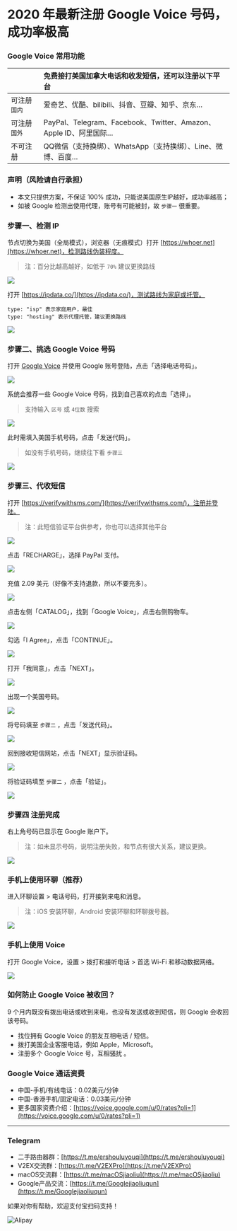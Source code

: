 # 2020 年最新注册 Google Voice 号码，成功率极高

### Google Voice 常用功能

|              | 免费接打美国加拿大电话和收发短信，还可以注册以下平台         |
| :----------- | :----------------------------------------------------------- |
| 可注册`国内` | 爱奇艺、优酷、bilibili、抖音、豆瓣、知乎、京东…              |
| 可注册`国外` | PayPal、Telegram、Facebook、Twitter、Amazon、Apple ID、阿里国际… |
| 不可注册     | QQ微信（支持换绑）、WhatsApp（支持换绑）、Line、微博、百度…  |

### 声明（风险请自行承担）

* 本文只提供方案，不保证 100% 成功，只能说美国原生IP越好，成功率越高；
* 如被 Google 检测出使用代理，账号有可能被封，故 `步骤一` 很重要。

### 步骤一、检测 IP

节点切换为美国（全局模式），浏览器（无痕模式）打开 [https://whoer.net](https://whoer.net)，检测路线伪装程度。

> 注：百分比越高越好，如低于 `70%` 建议更换路线

![](pic/002.jpg)

打开 [https://ipdata.co/](https://ipdata.co/)，测试路线为家庭或托管。

```
type: "isp" 表示家庭用户，最佳
type: "hosting" 表示代理托管，建议更换路线
```

![](pic/003.jpg)

### 步骤二、挑选 Google Voice 号码

打开 [Google Voice](https://voice.google.com/) 并使用 Google 账号登陆，点击「选择电话号码」。

![](pic/004.png)

系统会推荐一些 Google Voice 号码，找到自己喜欢的点击「选择」。

> 支持输入 `区号` 或 `4位数` 搜索

![](pic/005.png)

此时需填入美国手机号码，点击「发送代码」。

> 如没有手机号码，继续往下看 `步骤三`

![](pic/006.png)

### 步骤三、代收短信

打开 [https://verifywithsms.com/](https://verifywithsms.com/)，注册并登陆。

> 注：此短信验证平台供参考，你也可以选择其他平台

![](pic/007.png)

点击「RECHARGE」，选择 PayPal 支付。

![](pic/008.png)

充值 2.09 美元（好像不支持退款，所以不要充多）。

![](pic/008.1.png)

点击左侧「CATALOG」，找到「Google Voice」，点击右侧购物车。

![](pic/009.png)

勾选「I Agree」，点击「CONTINUE」。

![](pic/009.1.png)

打开「我同意」，点击「NEXT」。

![](pic/010.png)

出现一个美国号码。

![](pic/010.1.png)

将号码填至 `步骤二` ，点击「发送代码」。

![](pic/019.png)

回到接收短信网站，点击「NEXT」显示验证码。

![](pic/020.png)

将验证码填至 `步骤二` ，点击「验证」。

![](pic/021.png)

### 步骤四 注册完成

右上角号码已显示在 Google 账户下。

> 注：如未显示号码，说明注册失败，和节点有很大关系，建议更换。

![](pic/011.png)

### 手机上使用环聊（推荐）

进入环聊设置 > 电话号码，打开接到来电和消息。

> 注：iOS 安装环聊，Android 安装环聊和环聊拨号器。

![](pic/huanliao.jpg)

### 手机上使用 Voice

打开 Google Voice，设置 > 拨打和接听电话 > 首选 Wi-Fi 和移动数据网络。

![](pic/voice.jpg)

### 如何防止 Google Voice 被收回？

9 个月内既没有拨出电话或收到来电，也没有发送或收到短信，则 Google 会收回该号码。

* 找位拥有 Google Voice 的朋友互相电话 / 短信。
* 拨打美国企业客服电话，例如 Apple，Microsoft。
* 注册多个 Google Voice 号，互相骚扰 。

### Google Voice 通话资费

* 中国-手机/有线电话：0.02美元/分钟
* 中国-香港手机/固定电话：0.03美元/分钟
* 更多国家资费介绍：[https://voice.google.com/u/0/rates?pli=1](https://voice.google.com/u/0/rates?pli=1)

----

### Telegram

* 二手路由器群：[https://t.me/ershouluyouqi](https://t.me/ershouluyouqi)
* V2EX交流群：[https://t.me/V2EXPro](https://t.me/V2EXPro)
* macOS交流群：[https://t.me/macOSjiaoliu](https://t.me/macOSjiaoliu)
* Google产品交流：[https://t.me/Googlejiaoliuqun](https://t.me/Googlejiaoliuqun)

如果对你有帮助，欢迎支付宝扫码支持！

![Alipay](https://raw.githubusercontent.com/masonincn/tuchuang/master/uPic/Alipay.png)